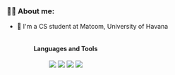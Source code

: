 ### 👩‍💻 About me:

- 🏫 I'm a CS student at Matcom, University of Havana

<div class="main" display="grid" grid-template-columns="1fr 1fr" style="
    display: grid;
    grid-template-columns: 1fr 1fr;
    gap: 20px;
    width: 90%;
    margin: 5px auto;
    text-align: center;
">
  <div class="lang">
    <h4>Languages and Tools</h4>
    <img src="https://skillicons.dev/icons?i=ts,cs,py"/>
    <img src="https://skillicons.dev/icons?i=react,css,html"/>
    <img src="https://skillicons.dev/icons?i=dotnet,mysql"/>
    <img src="https://skillicons.dev/icons?i=git,github"/>
    <!-- <img src="https://skillicons.dev/icons?i=postman"/> -->
  </div>
</div>


<!--
**anabel02/anabel02** is a ✨ _special_ ✨ repository because its `README.md` (this file) appears on your GitHub profile.

Here are some ideas to get you started:

- 🔭 I’m currently working on ...
- 🌱 I’m currently learning ...
- 👯 I’m looking to collaborate on ...
- 🤔 I’m looking for help with ...
- 💬 Ask me about ...
- 📫 How to reach me: ...
- 😄 Pronouns: ...
- ⚡ Fun fact: ...
-->
